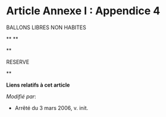 # Article Annexe I : Appendice 4

BALLONS LIBRES NON HABITES

**
**

**

RESERVE

**

**Liens relatifs à cet article**

_Modifié par_:

  - Arrêté du 3 mars 2006, v. init.

